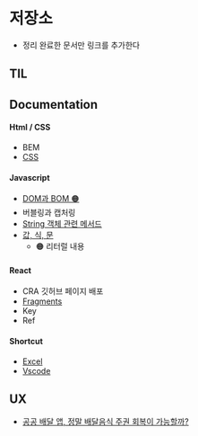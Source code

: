# 저장소

- 정리 완료한 문서만 링크를 추가한다

## TIL

## Documentation

#### Html / CSS

- BEM
- [CSS](./html-css/css.md)

#### Javascript

- [DOM과 BOM 🟠](./js/dom-bom.md)
- 버블링과 캡처링
- [String 객체 관련 메서드](./js/string.md)
- [값, 식, 문](./js/value-expression-statement.md)
  - 🟠 리터럴 내용

#### React

- CRA 깃허브 페이지 배포
- [Fragments](./react/fragments.md)
- Key
- Ref

#### Shortcut

- [Excel](./shortcut/excel.md)
- [Vscode](./shortcut/vscode.md)

## UX

- [공공 배달 앱, 정말 배달음식 주권 회복이 가능할까?](./ux/public-delivery-app.md)


